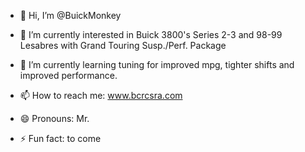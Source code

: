 - 👋 Hi, I’m @BuickMonkey
- 👀 I’m currently interested in Buick 3800's Series 2-3 and 98-99 Lesabres with Grand Touring Susp./Perf. Package
- 🌱 I’m currently learning tuning for improved mpg, tighter shifts and improved performance.

- 📫 How to reach me:  www.bcrcsra.com
- 😄 Pronouns: Mr.  
- ⚡ Fun fact: to come

<!---
BuickMonkey/BuickMonkey is a ✨ special ✨ repository because its `README.md` (this file) appears on your GitHub profile.
You can click the Preview link to take a look at your changes.
--->
